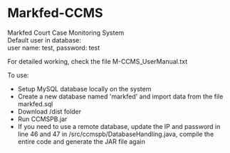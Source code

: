 # Markfed-CCMS
Markfed Court Case Monitoring System
<br>
Default user in database:<br>
user name: test, password: test

For detailed working, check the file M-CCMS_UserManual.txt

To use:
- Setup MySQL database locally on the system
- Create a new database named 'markfed' and import data from the file markfed.sql
- Download /dist folder
- Run CCMSPB.jar
- If you need to use a remote database, update the IP and password in line 46 and 47 in /src/ccmspb/DatabaseHandling.java, compile the entire code and generate the JAR file again
